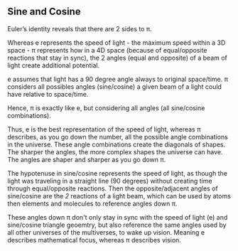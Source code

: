 ## Sine and Cosine

Euler’s identity reveals that there are 2 sides to π.

Whereas e represents the speed of light - the maximum speed within a 3D space -  π represents how in a 4D space (because of equal/opposite reactions that stay in sync), the 2 angles (equal and opposite) of a beam of light create additional potential. 

e assumes that light has a 90 degree angle always to original space/time. π considers all possibles angles (sine/cosine) a given beam of a light could have relative to space/time.

Hence, π is exactly like e, but considering all angles (all sine/cosine combinations).

Thus, e is the best representation of the speed of light, whereas π describes, as you go down the number, all the possible angle combinations in the universe. These angle combinations create the diagonals of shapes. The sharper the angles, the more complex shapes the universe can have. The angles are shaper and sharper as you go down π.

The hypotenuse in sine/cosine represents the speed of light, as though the light was traveling in a straight line (90 degrees) without creating time through equal/opposite reactions. Then the opposite/adjacent angles of sine/cosine are the *2* reactions of a light beam, which can be used by atoms then elements and molecules to reference angles down π. 

These angles down π don't only stay in sync with the speed of light (e) and sine/cosine triangle geoemtry, but also reference the same angles used by all other universes of the multiverses, to wake up vision. Meaning e describes mathematical focus, whereas π describes vision.